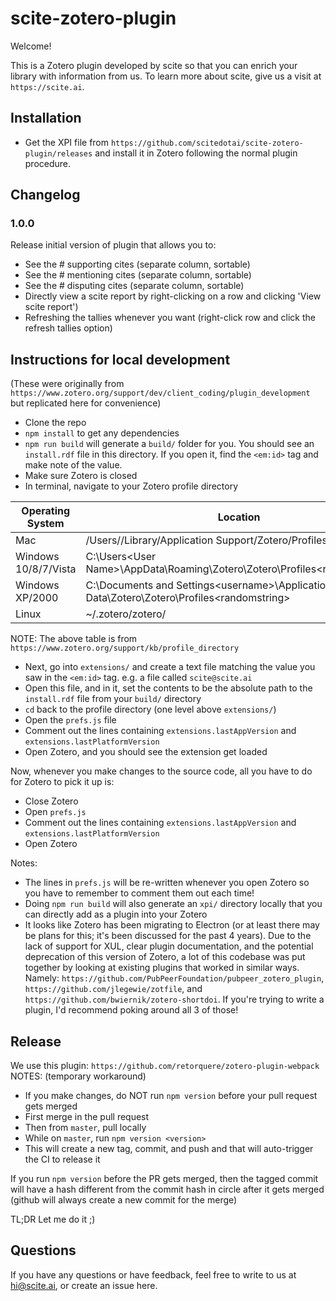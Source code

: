 # scite-zotero-plugin

Welcome!

This is a Zotero plugin developed by scite so that you can enrich your library with information from us. To learn more about scite, give us a visit at `https://scite.ai`.

## Installation

- Get the XPI file from `https://github.com/scitedotai/scite-zotero-plugin/releases` and install it in Zotero following the normal plugin procedure.

## Changelog

### 1.0.0

Release initial version of plugin that allows you to:
- See the # supporting cites (separate column, sortable)
- See the # mentioning cites (separate column, sortable)
- See the # disputing cites (separate column, sortable)
- Directly view a scite report by right-clicking on a row and clicking 'View scite report')
- Refreshing the tallies whenever you want (right-click row and click the refresh tallies option)

## Instructions for local development

(These were originally from `https://www.zotero.org/support/dev/client_coding/plugin_development` but replicated here for convenience)

- Clone the repo
- `npm install` to get any dependencies
- `npm run build` will generate a `build/` folder for you. You should see an `install.rdf` file in this directory. If you open it, find the `<em:id>` tag and make note of the value.
- Make sure Zotero is closed
- In terminal, navigate to your Zotero profile directory

| Operating System      | Location |
| ----------- | ----------- |
| Mac      | /Users/<username>/Library/Application Support/Zotero/Profiles/<randomstring>       |
| Windows 10/8/7/Vista   | C:\Users\<User Name>\AppData\Roaming\Zotero\Zotero\Profiles\<randomstring>        |
| Windows XP/2000  | C:\Documents and Settings\<username>\Application Data\Zotero\Zotero\Profiles\<randomstring>        |
| Linux  | ~/.zotero/zotero/<randomstring>       |

NOTE: The above table is from `https://www.zotero.org/support/kb/profile_directory`

- Next, go into `extensions/` and create a text file matching the value you saw in the `<em:id>` tag. e.g. a file called `scite@scite.ai`
- Open this file, and in it, set the contents to be the absolute path to the `install.rdf` file from your `build/` directory
- `cd` back to the profile directory (one level above `extensions/`)
- Open the `prefs.js` file
- Comment out the lines containing `extensions.lastAppVersion` and `extensions.lastPlatformVersion`
- Open Zotero, and you should see the extension get loaded

Now, whenever you make changes to the source code, all you have to do for Zotero to pick it up is:
- Close Zotero
- Open `prefs.js`
- Comment out the lines containing `extensions.lastAppVersion` and `extensions.lastPlatformVersion`
- Open Zotero

Notes:
- The lines in `prefs.js` will be re-written whenever you open Zotero so you have to remember to comment them out each time!
- Doing `npm run build` will also generate an `xpi/` directory locally that you can directly add as a plugin into your Zotero
- It looks like Zotero has been migrating to Electron (or at least there may be plans for this; it's been discussed for the past 4 years). Due to the lack of support for XUL, clear plugin documentation, and the potential deprecation of this version of Zotero, a lot of this codebase was put together by looking at existing plugins that worked in similar ways. Namely: `https://github.com/PubPeerFoundation/pubpeer_zotero_plugin`, `https://github.com/jlegewie/zotfile`, and `https://github.com/bwiernik/zotero-shortdoi`. If you're trying to write a plugin, I'd recommend poking around all 3 of those!

## Release


We use this plugin: `https://github.com/retorquere/zotero-plugin-webpack`
NOTES: (temporary workaround)
- If you make changes, do NOT run `npm version` before your pull request gets merged
- First merge in the pull request
- Then from `master`, pull locally
- While on `master`, run `npm version <version>`
- This will create a new tag, commit, and push and that will auto-trigger the CI to release it

If you run `npm version` before the PR gets merged, then the tagged commit will have a hash different from the commit hash in circle after it gets merged (github will always create a new commit for the merge)

TL;DR Let me do it ;)

## Questions

If you have any questions or have feedback, feel free to write to us at hi@scite.ai, or create an issue here.
